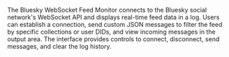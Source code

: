The Bluesky WebSocket Feed Monitor connects to the Bluesky social network's WebSocket API and displays real-time feed data in a log. Users can establish a connection, send custom JSON messages to filter the feed by specific collections or user DIDs, and view incoming messages in the output area. The interface provides controls to connect, disconnect, send messages, and clear the log history.

<!-- Generated from commit: 7c6af8eeabc7682b5f9ec2621e34bc771c5471d8 -->
